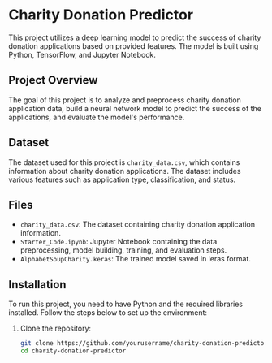 # Charity Donation Predictor

This project utilizes a deep learning model to predict the success of charity donation applications based on provided features. The model is built using Python, TensorFlow, and Jupyter Notebook.

## Project Overview

The goal of this project is to analyze and preprocess charity donation application data, build a neural network model to predict the success of the applications, and evaluate the model's performance.

## Dataset

The dataset used for this project is `charity_data.csv`, which contains information about charity donation applications. The dataset includes various features such as application type, classification, and status.

## Files

- `charity_data.csv`: The dataset containing charity donation application information.
- `Starter_Code.ipynb`: Jupyter Notebook containing the data preprocessing, model building, training, and evaluation steps.
- `AlphabetSoupCharity.keras`: The trained model saved in leras format.

## Installation

To run this project, you need to have Python and the required libraries installed. Follow the steps below to set up the environment:

1. Clone the repository:
   ```bash
   git clone https://github.com/yourusername/charity-donation-predictor.git
   cd charity-donation-predictor
